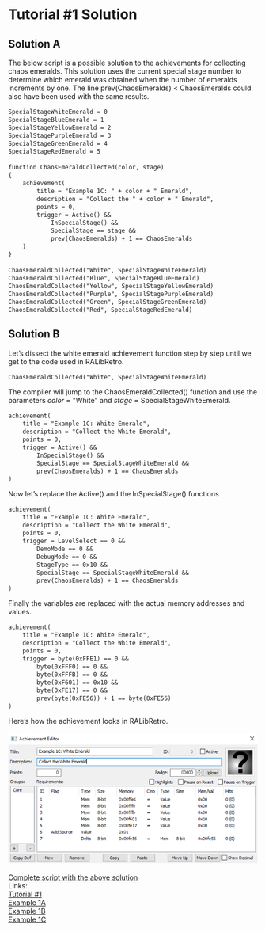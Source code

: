 # Tutorial #1 Solution
## Solution A
The below script is a possible solution to the achievements for collecting chaos emeralds. This solution uses the current special stage number to determine which emerald was obtained when the number of emeralds increments by one.  The line prev(ChaosEmeralds) < ChaosEmeralds could also have been used with the same results.
```
SpecialStageWhiteEmerald = 0
SpecialStageBlueEmerald = 1
SpecialStageYellowEmerald = 2
SpecialStagePurpleEmerald = 3
SpecialStageGreenEmerald = 4
SpecialStageRedEmerald = 5

function ChaosEmeraldCollected(color, stage)
{
    achievement(
        title = "Example 1C: " + color + " Emerald",
        description = "Collect the " + color + " Emerald",
        points = 0,
        trigger = Active() && 
            InSpecialStage() &&
            SpecialStage == stage &&
            prev(ChaosEmeralds) + 1 == ChaosEmeralds
    )
}

ChaosEmeraldCollected("White", SpecialStageWhiteEmerald)
ChaosEmeraldCollected("Blue", SpecialStageBlueEmerald)
ChaosEmeraldCollected("Yellow", SpecialStageYellowEmerald)
ChaosEmeraldCollected("Purple", SpecialStagePurpleEmerald)
ChaosEmeraldCollected("Green", SpecialStageGreenEmerald)
ChaosEmeraldCollected("Red", SpecialStageRedEmerald)
```
## Solution B
Let’s dissect the white emerald achievement function step by step until we get to the code used in RALibRetro.
```
ChaosEmeraldCollected("White", SpecialStageWhiteEmerald)
```
The compiler will jump to the ChaosEmeraldCollected() function and use the parameters *color* = "White" and *stage* = SpecialStageWhiteEmerald.
```
achievement(
    title = "Example 1C: White Emerald",
    description = "Collect the White Emerald",
    points = 0,
    trigger = Active() && 
        InSpecialStage() &&
        SpecialStage == SpecialStageWhiteEmerald &&
        prev(ChaosEmeralds) + 1 == ChaosEmeralds
)
```
Now let’s replace the Active() and the InSpecialStage() functions
```
achievement(
    title = "Example 1C: White Emerald",
    description = "Collect the White Emerald",
    points = 0,
    trigger = LevelSelect == 0 &&
        DemoMode == 0 &&
        DebugMode == 0 &&
        StageType == 0x10 &&
        SpecialStage == SpecialStageWhiteEmerald &&
        prev(ChaosEmeralds) + 1 == ChaosEmeralds
)
```
Finally the variables are replaced with the actual memory addresses and values.
```
achievement(
    title = "Example 1C: White Emerald",
    description = "Collect the White Emerald",
    points = 0,
    trigger = byte(0xFFE1) == 0 &&
        byte(0xFFF0) == 0 &&
        byte(0xFFFB) == 0 &&
        byte(0xF601) == 0x10 &&
        byte(0xFE17) == 0 &&
        prev(byte(0xFE56)) + 1 == byte(0xFE56)
)
```
Here’s how the achievement looks in RALibRetro.\
\
![Example 1C Logic](Example_1C.PNG)\
\
[Complete script with the above solution](Example_01_Sonic_the_Hedgehog_Solution.rascript)
\
Links:\
[Tutorial #1](../readme.md)\
[Example 1A](../Example_1A.md)\
[Example 1B](../Example_1B.md)\
[Example 1C](../Example_1C.md)